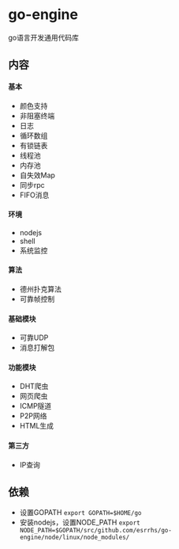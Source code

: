 # go-engine
go语言开发通用代码库

## 内容
#### 基本
* 颜色支持
* 非阻塞终端
* 日志
* 循环数组
* 有锁链表
* 线程池
* 内存池
* 自失效Map
* 同步rpc
* FIFO消息
#### 环境
* nodejs
* shell
* 系统监控
#### 算法
* 德州扑克算法
* 可靠帧控制
#### 基础模块
* 可靠UDP
* 消息打解包
#### 功能模块
* DHT爬虫
* 网页爬虫
* ICMP隧道
* P2P网络
* HTML生成
#### 第三方
* IP查询

## 依赖
* 设置GOPATH ``export GOPATH=$HOME/go``
* 安装nodejs，设置NODE_PATH ``export NODE_PATH=$GOPATH/src/github.com/esrrhs/go-engine/node/linux/node_modules/``

